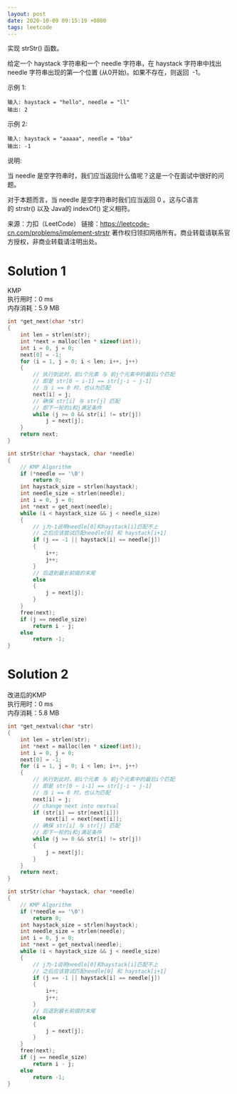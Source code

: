 ```yaml
---
layout: post
date: 2020-10-09 09:15:19 +0800
tags: leetcode
---
```




实现 strStr() 函数。

给定一个 haystack 字符串和一个 needle 字符串，在 haystack 字符串中找出 needle 字符串出现的第一个位置 (从0开始)。如果不存在，则返回  -1。

示例 1:
```
输入: haystack = "hello", needle = "ll"
输出: 2
```
示例 2:
```
输入: haystack = "aaaaa", needle = "bba"
输出: -1
```
说明:

当 needle 是空字符串时，我们应当返回什么值呢？这是一个在面试中很好的问题。

对于本题而言，当 needle 是空字符串时我们应当返回 0 。这与C语言的 strstr() 以及 Java的 indexOf() 定义相符。

来源：力扣（LeetCode）
链接：https://leetcode-cn.com/problems/implement-strstr
著作权归领扣网络所有。商业转载请联系官方授权，非商业转载请注明出处。

# Solution 1
KMP  
执行用时：0 ms  
内存消耗：5.9 MB  
``` c
int *get_next(char *str)
{
    int len = strlen(str);
    int *next = malloc(len * sizeof(int));
    int i = 0, j = 0;
    next[0] = -1;
    for (i = 1, j = 0; i < len; i++, j++)
    {
        // 执行到此时，前i个元素 与 前j个元素中的最后i个匹配
        // 即是 str[0 ~ i-1] == str[j-i ~ j-1]
        // 当 i == 0 时，也认为匹配
        next[i] = j;
        // 确保 str[i] 与 str[j] 匹配
        // 即下一轮的i和j满足条件
        while (j >= 0 && str[i] != str[j])
            j = next[j];
    }
    return next;
}

int strStr(char *haystack, char *needle)
{
    // KMP Algorithm
    if (*needle == '\0')
        return 0;
    int haystack_size = strlen(haystack);
    int needle_size = strlen(needle);
    int i = 0, j = 0;
    int *next = get_next(needle);
    while (i < haystack_size && j < needle_size)
    {
        // j为-1说明needle[0]和haystack[i]匹配不上
        // 之后应该尝试匹配needle[0] 和 haystack[i+1]
        if (j == -1 || haystack[i] == needle[j])
        {
            i++;
            j++;
        }
        // 后退到最长前缀的末尾
        else
        {
            j = next[j];
        }
    }
    free(next);
    if (j == needle_size)
        return i - j;
    else
        return -1;
}
```

# Solution 2
改进后的KMP  
执行用时：0 ms  
内存消耗：5.8 MB  
``` c
int *get_nextval(char *str)
{
    int len = strlen(str);
    int *next = malloc(len * sizeof(int));
    int i = 0, j = 0;
    next[0] = -1;
    for (i = 1, j = 0; i < len; i++, j++)
    {
        // 执行到此时，前i个元素 与 前j个元素中的最后i个匹配
        // 即是 str[0 ~ i-1] == str[j-i ~ j-1]
        // 当 i == 0 时，也认为匹配
        next[i] = j;
        // change next into nextval
        if (str[i] == str[next[i]])
            next[i] = next[next[i]];
        // 确保 str[i] 与 str[j] 匹配
        // 即下一轮的i和j满足条件
        while (j >= 0 && str[i] != str[j])
        {
            j = next[j];
        }
    }
    return next;
}

int strStr(char *haystack, char *needle)
{
    // KMP Algorithm
    if (*needle == '\0')
        return 0;
    int haystack_size = strlen(haystack);
    int needle_size = strlen(needle);
    int i = 0, j = 0;
    int *next = get_nextval(needle);
    while (i < haystack_size && j < needle_size)
    {
        // j为-1说明needle[0]和haystack[i]匹配不上
        // 之后应该尝试匹配needle[0] 和 haystack[i+1]
        if (j == -1 || haystack[i] == needle[j])
        {
            i++;
            j++;
        }
        // 后退到最长前缀的末尾
        else
        {
            j = next[j];
        }
    }
    free(next);
    if (j == needle_size)
        return i - j;
    else
        return -1;
}
```